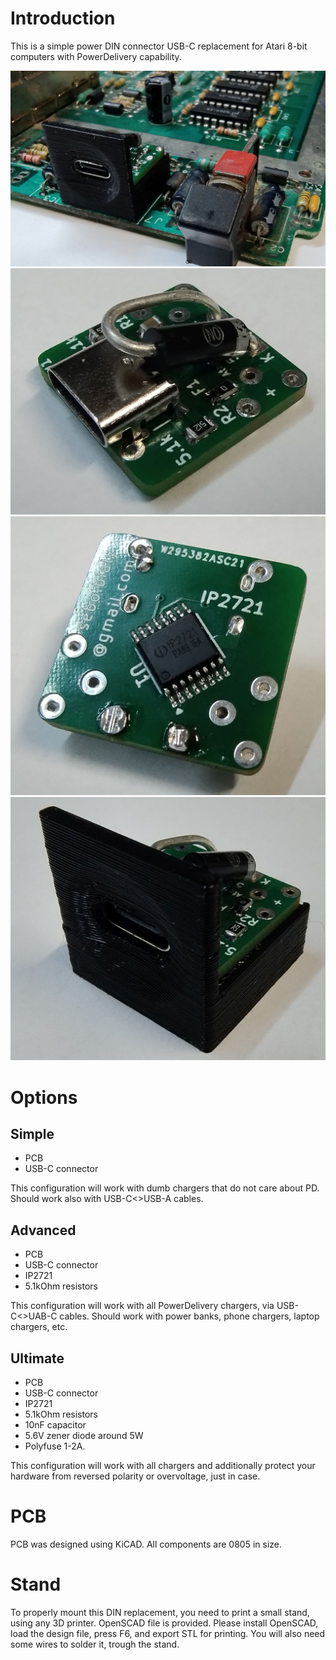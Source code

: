# Introduction

This is a simple power DIN connector USB-C replacement for Atari 8-bit computers with PowerDelivery capability.

![mounted](images/mounted.jpg)
![top](images/top.jpg)
![bottom](images/bottom.jpg)
![assembled](images/assembled.jpg)

# Options

## Simple

* PCB
* USB-C connector

This configuration will work with dumb chargers that do not care about PD. Should work also with USB-C<>USB-A cables.

## Advanced

* PCB
* USB-C connector
* IP2721
* 5.1kOhm resistors

This configuration will work with all PowerDelivery chargers, via USB-C<>UAB-C cables. Should work with power banks, phone chargers, laptop chargers, etc.

## Ultimate

* PCB
* USB-C connector
* IP2721
* 5.1kOhm resistors
* 10nF capacitor
* 5.6V zener diode around 5W
* Polyfuse 1-2A.

This configuration will work with all chargers and additionally protect your hardware from reversed polarity or overvoltage, just in case.

# PCB

PCB was designed using KiCAD. All components are 0805 in size.

# Stand

To properly mount this DIN replacement, you need to print a small stand, using any 3D printer. OpenSCAD file is provided. Please install OpenSCAD, load the design file, press F6, and export STL for printing. You will also need some wires to solder it, trough the stand.
